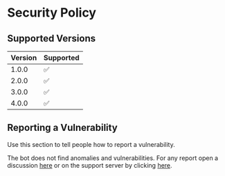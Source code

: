 # Security Policy

## Supported Versions

| Version | Supported          |
| ------- | ------------------ |
| 1.0.0   | :white_check_mark: |
| 2.0.0   | :white_check_mark: |
| 3.0.0   | :white_check_mark: |
| 4.0.0   | :white_check_mark: |

## Reporting a Vulnerability

Use this section to tell people how to report a vulnerability.

The bot does not find anomalies and vulnerabilities. For any report open a discussion [here](https://github.com/Chill-Vabes/TeaTimeAnime-BOT/issues) or on the support server by clicking [here](https://discord.gg/jxh2qxu).
